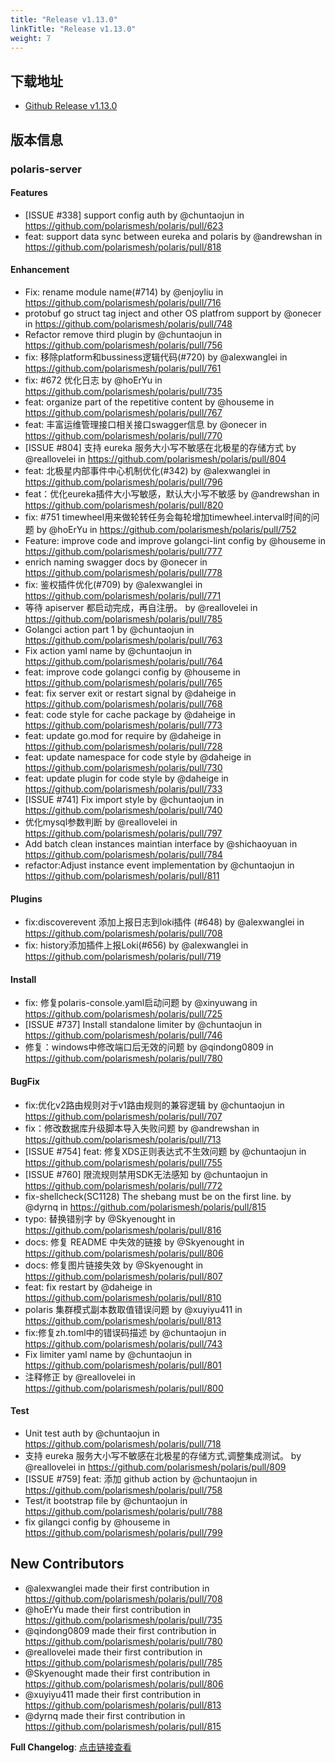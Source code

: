 ```yaml
---
title: "Release v1.13.0"
linkTitle: "Release v1.13.0"
weight: 7
---
```



## 下载地址

- [Github Release v1.13.0](https://github.com/polarismesh/polaris/releases/tag/v1.13.0)

## 版本信息

### polaris-server

#### Features

- [ISSUE #338] support config auth by @chuntaojun in https://github.com/polarismesh/polaris/pull/623
- feat: support data sync between eureka and polaris by @andrewshan in https://github.com/polarismesh/polaris/pull/818

####  Enhancement

* Fix: rename module name(#714) by @enjoyliu in https://github.com/polarismesh/polaris/pull/716
* protobuf go struct tag inject and other OS platfrom support by @onecer in https://github.com/polarismesh/polaris/pull/748
* Refactor remove third plugin by @chuntaojun in https://github.com/polarismesh/polaris/pull/756
* fix: 移除platform和bussiness逻辑代码(#720) by @alexwanglei in https://github.com/polarismesh/polaris/pull/761
* fix: #672 优化日志 by @hoErYu in https://github.com/polarismesh/polaris/pull/735
* feat: organize part of the repetitive content by @houseme in https://github.com/polarismesh/polaris/pull/767
* feat: 丰富运维管理接口相关接口swagger信息 by @onecer in https://github.com/polarismesh/polaris/pull/770
* [ISSUE #804] 支持 eureka 服务大小写不敏感在北极星的存储方式 by @reallovelei in https://github.com/polarismesh/polaris/pull/804
* feat: 北极星内部事件中心机制优化(#342) by @alexwanglei in https://github.com/polarismesh/polaris/pull/796
* feat：优化eureka插件大小写敏感，默认大小写不敏感 by @andrewshan in https://github.com/polarismesh/polaris/pull/820
* fix: #751 timewheel用来做轮转任务会每轮增加timewheel.interval时间的问题 by @hoErYu in https://github.com/polarismesh/polaris/pull/752
* Feature: improve code and improve golangci-lint config by @houseme in https://github.com/polarismesh/polaris/pull/777
* enrich naming swagger docs by @onecer in https://github.com/polarismesh/polaris/pull/778
* fix: 鉴权插件优化(#709) by @alexwanglei in https://github.com/polarismesh/polaris/pull/771
* 等待 apiserver 都启动完成，再自注册。 by @reallovelei in https://github.com/polarismesh/polaris/pull/785
* Golangci action part 1 by @chuntaojun in https://github.com/polarismesh/polaris/pull/763
* Fix action yaml name by @chuntaojun in https://github.com/polarismesh/polaris/pull/764
* feat: improve code golangci config by @houseme in https://github.com/polarismesh/polaris/pull/765
* feat: fix server exit or restart signal by @daheige in https://github.com/polarismesh/polaris/pull/768
* feat: code style for cache package by @daheige in https://github.com/polarismesh/polaris/pull/773
* feat: update go.mod for require by @daheige in https://github.com/polarismesh/polaris/pull/728
* feat: update namespace for code style by @daheige in https://github.com/polarismesh/polaris/pull/730
* feat: update plugin for code style by @daheige in https://github.com/polarismesh/polaris/pull/733
* [ISSUE #741] Fix import style by @chuntaojun in https://github.com/polarismesh/polaris/pull/740
* 优化mysql参数判断 by @reallovelei in https://github.com/polarismesh/polaris/pull/797
* Add batch clean instances maintian interface by @shichaoyuan in https://github.com/polarismesh/polaris/pull/784
* refactor:Adjust instance event implementation by @chuntaojun in https://github.com/polarismesh/polaris/pull/811

#### Plugins

- fix:discoverevent 添加上报日志到loki插件 (#648) by @alexwanglei in https://github.com/polarismesh/polaris/pull/708
- fix: history添加插件上报Loki(#656) by @alexwanglei in https://github.com/polarismesh/polaris/pull/719

#### Install

- fix: 修复polaris-console.yaml启动问题 by @xinyuwang in https://github.com/polarismesh/polaris/pull/725
- [ISSUE #737] Install standalone limiter by @chuntaojun in https://github.com/polarismesh/polaris/pull/746
- 修复：windows中修改端口后无效的问题 by @qindong0809 in https://github.com/polarismesh/polaris/pull/780

#### BugFix

* fix:优化v2路由规则对于v1路由规则的兼容逻辑 by @chuntaojun in https://github.com/polarismesh/polaris/pull/707
* fix：修改数据库升级脚本导入失败问题 by @andrewshan in https://github.com/polarismesh/polaris/pull/713
* [ISSUE #754] feat: 修复XDS正则表达式不生效问题 by @chuntaojun in https://github.com/polarismesh/polaris/pull/755
* [ISSUE #760] 限流规则禁用SDK无法感知 by @chuntaojun in https://github.com/polarismesh/polaris/pull/772
* fix-shellcheck(SC1128) The shebang must be on the first line. by @dyrnq in https://github.com/polarismesh/polaris/pull/815
* typo: 替换错别字 by @Skyenought in https://github.com/polarismesh/polaris/pull/816
* docs: 修复 README 中失效的链接 by @Skyenought in https://github.com/polarismesh/polaris/pull/806
* docs: 修复图片链接失效 by @Skyenought in https://github.com/polarismesh/polaris/pull/807
* feat: fix restart by @daheige in https://github.com/polarismesh/polaris/pull/810
* polaris 集群模式副本数取值错误问题 by @xuyiyu411 in https://github.com/polarismesh/polaris/pull/813
* fix:修复zh.toml中的错误码描述 by @chuntaojun in https://github.com/polarismesh/polaris/pull/743
* Fix limiter yaml name by @chuntaojun in https://github.com/polarismesh/polaris/pull/801
* 注释修正 by @reallovelei in https://github.com/polarismesh/polaris/pull/800

#### Test

- Unit test auth by @chuntaojun in https://github.com/polarismesh/polaris/pull/718
- 支持 eureka 服务大小写不敏感在北极星的存储方式,调整集成测试。 by @reallovelei in https://github.com/polarismesh/polaris/pull/809
- [ISSUE #759] feat: 添加 github action by @chuntaojun in https://github.com/polarismesh/polaris/pull/758
- Test/it bootstrap file by @chuntaojun in https://github.com/polarismesh/polaris/pull/788
- fix gilangci config by @houseme in https://github.com/polarismesh/polaris/pull/799

## New Contributors
* @alexwanglei made their first contribution in https://github.com/polarismesh/polaris/pull/708
* @hoErYu made their first contribution in https://github.com/polarismesh/polaris/pull/735
* @qindong0809 made their first contribution in https://github.com/polarismesh/polaris/pull/780
* @reallovelei made their first contribution in https://github.com/polarismesh/polaris/pull/785
* @Skyenought made their first contribution in https://github.com/polarismesh/polaris/pull/806
* @xuyiyu411 made their first contribution in https://github.com/polarismesh/polaris/pull/813
* @dyrnq made their first contribution in https://github.com/polarismesh/polaris/pull/815

**Full Changelog**: [点击链接查看](https://github.com/polarismesh/polaris/compare/v1.12.1...v1.13.0)
